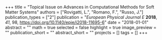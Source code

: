 +++
title = "Topical Issue on Advances in Computational Methods for Soft Matter Systems"
authors = ["Rovigatti, L.", "Romano, F.", "Russo, J."]
publication_types = ["2"]
publication = "*European Physical Journal E* **2018**, *41*, 98, https://doi.org/10.1140/epje/i2018-11695-6"
date = "2018-01-01"
abstract = ""
math = true
selected = false
highlight = true
image_preview = ""
publication_short = ""
abstract_short = ""
projects = []
tags = []
+++
